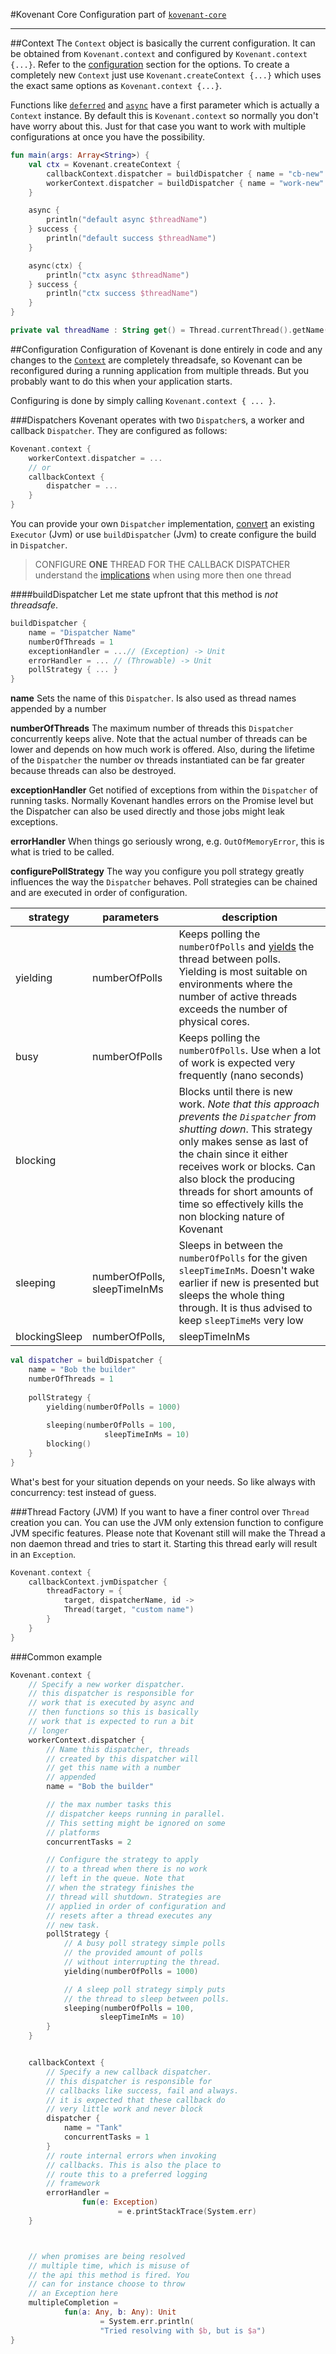 #Kovenant Core Configuration
part of [`kovenant-core`](../index.md#artifacts)

---

##Context
The `Context` object is basically the current configuration. It can be obtained from `Kovenant.context` and configured
by `Kovenant.context {...}`. Refer to the [configuration](#configuration) section for the options. To create 
a completely new `Context` just use `Kovenant.createContext {...}` which uses the exact same options as `Kovenant.context {...}`.

Functions like [`deferred`](core_usage.md#deferred) and [`async`](core_usage.md#async) have a first parameter which
is actually a `Context` instance. By default this is `Kovenant.context` so normally you don't have worry about this.
Just for that case you want to work with multiple configurations at once you have the possibility.
 

```kt
fun main(args: Array<String>) {
    val ctx = Kovenant.createContext {
        callbackContext.dispatcher = buildDispatcher { name = "cb-new" }
        workerContext.dispatcher = buildDispatcher { name = "work-new" }
    }

    async {
        println("default async $threadName")
    } success {
        println("default success $threadName")
    }

    async(ctx) {
        println("ctx async $threadName")
    } success {
        println("ctx success $threadName")
    }
}

private val threadName : String get() = Thread.currentThread().getName()
```

##Configuration
Configuration of Kovenant is done entirely in code and any changes to the [`Context`](#context) are completely 
threadsafe, so Kovenant can be reconfigured during a running application from multiple threads. But you probably want 
to do this when your application starts. 

Configuring is done by simply calling `Kovenant.context { ... }`. 

###Dispatchers
Kovenant operates with two `Dispatcher`s, a worker and callback `Dispatcher`. They are configured as follows:

```kt
Kovenant.context {
    workerContext.dispatcher = ...
    // or
    callbackContext {
        dispatcher = ...
    }
}
```
You can provide your own `Dispatcher` implementation, [convert](jvm_usage.md) an existing `Executor` (Jvm) or 
use `buildDispatcher` (Jvm) to create configure the build in `Dispatcher`.

>CONFIGURE **ONE** THREAD FOR THE CALLBACK DISPATCHER
>understand the [implications](core_usage.md#execution-order) when using more then one thread

####buildDispatcher
Let me state upfront that this method is *not threadsafe*.

```kt
buildDispatcher {
    name = "Dispatcher Name"
    numberOfThreads = 1 
    exceptionHandler = ...// (Exception) -> Unit
    errorHandler = ... // (Throwable) -> Unit
    pollStrategy { ... }
}
```
**name**
Sets the name of this `Dispatcher`. Is also used as thread names appended by a number

**numberOfThreads**
The maximum number of threads this `Dispatcher` concurrently keeps alive. Note that the actual
number of threads can be lower and depends on how much work is offered. Also, during the lifetime
of the `Dispatcher` the number ov threads instantiated can be far greater because threads can 
also be destroyed.

**exceptionHandler**
Get notified of exceptions from within the `Dispatcher` of running tasks. Normally Kovenant handles errors on the 
Promise level but the Dispatcher can also be used directly and those jobs might leak exceptions.

**errorHandler**
When things go seriously wrong, e.g. `OutOfMemoryError`, this is what is tried to be called.

**configurePollStrategy**
The way you configure you poll strategy greatly influences the way the `Dispatcher` behaves. Poll strategies
can be chained and are executed in order of configuration. 

|strategy|parameters|description|
|--------|----------|-----------|
|yielding|numberOfPolls|Keeps polling the `numberOfPolls` and [yields](https://docs.oracle.com/javase/7/docs/api/java/lang/Thread.html#yield()) the thread between polls. Yielding is most suitable on environments where the number of active threads exceeds the number of physical cores.|
|busy|numberOfPolls|Keeps polling the `numberOfPolls`. Use when a lot of work is expected very frequently (nano seconds)|
|blocking|<none>|Blocks until there is new work. *Note that this approach prevents the `Dispatcher` from shutting down*. This strategy only makes sense as last of the chain since it either receives work or blocks. Can also block the producing threads for short amounts of time so effectively kills the non blocking nature of Kovenant|
|sleeping|numberOfPolls, sleepTimeInMs|Sleeps in between the `numberOfPolls` for the given `sleepTimeInMs`. Doesn't wake earlier if new is presented but sleeps the whole thing through. It is thus advised to keep `sleepTimeMs` very low |
|blockingSleep|numberOfPolls,|sleepTimeInMs|Sleeps in between the `numberOfPolls` for the given `sleepTimeInMs`. Wakes up early if work is presented within the `sleepTimeInMs`. Can also block the producing threads for short amounts of time so effectively kills the non blocking nature of Kovenant|

```kt
val dispatcher = buildDispatcher {
    name = "Bob the builder"
    numberOfThreads = 1
    
    pollStrategy {                
        yielding(numberOfPolls = 1000)
        
        sleeping(numberOfPolls = 100, 
                     sleepTimeInMs = 10)
        blocking()
    }
}
```

What's best for your situation depends on your needs. So like always with concurrency: test instead of guess.

###Thread Factory (JVM)
If you want to have a finer control over `Thread` creation you can. You can use the JVM only extension function to 
configure JVM specific features. Please note that Kovenant still will make the Thread a non daemon thread and tries
to start it. Starting this thread early will result in an `Exception`. 
 
```kt
Kovenant.context {
    callbackContext.jvmDispatcher { 
        threadFactory = {
            target, dispatcherName, id ->
            Thread(target, "custom name")
        }
    }
}
```

###Common example

```kt
Kovenant.context {
    // Specify a new worker dispatcher.
    // this dispatcher is responsible for
    // work that is executed by async and
    // then functions so this is basically
    // work that is expected to run a bit
    // longer
    workerContext.dispatcher {
        // Name this dispatcher, threads
        // created by this dispatcher will
        // get this name with a number
        // appended
        name = "Bob the builder"

        // the max number tasks this
        // dispatcher keeps running in parallel.
        // This setting might be ignored on some
        // platforms
        concurrentTasks = 2

        // Configure the strategy to apply
        // to a thread when there is no work
        // left in the queue. Note that
        // when the strategy finishes the
        // thread will shutdown. Strategies are
        // applied in order of configuration and
        // resets after a thread executes any
        // new task.
        pollStrategy {
            // A busy poll strategy simple polls
            // the provided amount of polls
            // without interrupting the thread.
            yielding(numberOfPolls = 1000)

            // A sleep poll strategy simply puts
            // the thread to sleep between polls.
            sleeping(numberOfPolls = 100,
                    sleepTimeInMs = 10)
        }
    }


    callbackContext {
        // Specify a new callback dispatcher.
        // this dispatcher is responsible for
        // callbacks like success, fail and always.
        // it is expected that these callback do
        // very little work and never block
        dispatcher {
            name = "Tank"
            concurrentTasks = 1
        }
        // route internal errors when invoking
        // callbacks. This is also the place to
        // route this to a preferred logging
        // framework
        errorHandler =
                fun(e: Exception)
                        = e.printStackTrace(System.err)
    }



    // when promises are being resolved
    // multiple time, which is misuse of
    // the api this method is fired. You
    // can for instance choose to throw
    // an Exception here
    multipleCompletion =
            fun(a: Any, b: Any): Unit
                    = System.err.println(
                    "Tried resolving with $b, but is $a")
}
```
